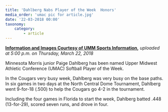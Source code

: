 ```yaml
---
title: 'Dahlberg Nabs Player of the Week  Honors'
media_order: 'umac pic for article.jpg'
date: '22-03-2018 00:00'
taxonomy:
    category:
        - article
---
```


**[Information and Images Courtesy of UMM Sports Information](http://morriscougars.com/news/2018/3/19/softball-dahlberg-nabs-player-of-the-week-honors.aspx),** _uploaded at 5:00 p.m. on Thursday, March 22, 2018_

Minnesota Morris junior Paige Dahlberg has been named Upper Midwest Athletic Conference (UMAC) Softball Player of the Week.

In the Cougars very busy week, Dahlberg was very busy on the base paths. In six games in two days at the North Central Dome Tournament, Dahlberg went 9-for-18 (.500) to help the Cougars go 4-2 in the tournament.

Including the four games in Florida to start the week, Dahlberg batted .448 (13-for-29), scored seven runs, and drove in four.
